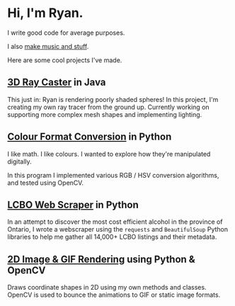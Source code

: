 # Hi, I'm Ryan.

I write good code for average purposes.

I also <a href="https://soundcloud.com/friendzzchan">make music and stuff</a>.

Here are some cool projects I've made.

## <a href=https://www.github.com/letsbefriendzz/Java-RayCasting/>3D Ray Caster</a> in Java

This just in: Ryan is rendering poorly shaded spheres! In this project, I'm creating my own ray tracer from the ground up. Currently working on supporting more complex mesh shapes and implementing lighting.

## <a href="https://www.github.com/letsbefriendzz/pycolours">Colour Format Conversion</a> in Python

I like math. I like colours. I wanted to explore how they're manipulated digitally.

In this program I implemented various RGB / HSV conversion algorithms, and tested using OpenCV.

## <a href="https://www.github.com/letsbefriendzz/LCBOscraper/">LCBO Web Scraper</a> in Python

In an attempt to discover the most cost efficient alcohol in the province of Ontario, I wrote a webscraper using the `requests` and `BeautifulSoup` Python libraries to help me gather all 14,000+ LCBO listings and their metadata.

## <a href="https://www.github.com/letsbefriendzz/Python2D/">2D Image & GIF Rendering</a> using Python & OpenCV

Draws coordinate shapes in 2D using my own methods and classes. OpenCV is used to bounce the animations to GIF or static image formats.
